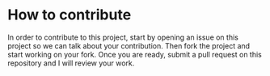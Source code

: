 # How to contribute

In order to contribute to this project, start by opening an issue on this project so we can talk about your contribution. Then fork the project and start working on your fork. Once you are ready, submit a pull request on this repository and I will review your work.
